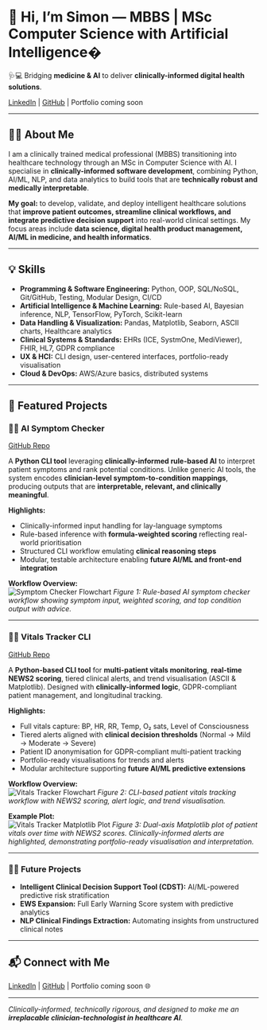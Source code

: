 # 👋 Hi, I’m Simon — MBBS | MSc Computer Science with Artificial Intelligence�

🩺💻 Bridging **medicine & AI** to deliver **clinically-informed digital health solutions**.

[LinkedIn](https://www.linkedin.com/in/simonyip22/) | [GitHub](https://github.com/SimonYip22) | Portfolio coming soon

---

## 🧑‍⚕️ About Me

I am a clinically trained medical professional (MBBS) transitioning into healthcare technology through an MSc in Computer Science with AI. I specialise in **clinically-informed software development**, combining Python, AI/ML, NLP, and data analytics to build tools that are **technically robust and medically interpretable**.

**My goal:** to develop, validate, and deploy intelligent healthcare solutions that **improve patient outcomes, streamline clinical workflows, and integrate predictive decision support** into real-world clinical settings. My focus areas include **data science, digital health product management, AI/ML in medicine, and health informatics**.

---

## 💡 Skills

- **Programming & Software Engineering:** Python, OOP, SQL/NoSQL, Git/GitHub, Testing, Modular Design, CI/CD  
- **Artificial Intelligence & Machine Learning:** Rule-based AI, Bayesian inference, NLP, TensorFlow, PyTorch, Scikit-learn  
- **Data Handling & Visualization:** Pandas, Matplotlib, Seaborn, ASCII charts, Healthcare analytics  
- **Clinical Systems & Standards:** EHRs (ICE, SystmOne, MediViewer), FHIR, HL7, GDPR compliance  
- **UX & HCI:** CLI design, user-centered interfaces, portfolio-ready visualisation  
- **Cloud & DevOps:** AWS/Azure basics, distributed systems  

---

## 🚀 Featured Projects

### 🧠🤖 AI Symptom Checker
[GitHub Repo](https://github.com/SimonYip22/AI-Symptom-Checker)  

A **Python CLI tool** leveraging **clinically-informed rule-based AI** to interpret patient symptoms and rank potential conditions. Unlike generic AI tools, the system encodes **clinician-level symptom-to-condition mappings**, producing outputs that are **interpretable, relevant, and clinically meaningful**.  

**Highlights:**
- Clinically-informed input handling for lay-language symptoms  
- Rule-based inference with **formula-weighted scoring** reflecting real-world prioritisation  
- Structured CLI workflow emulating **clinical reasoning steps**  
- Modular, testable architecture enabling **future AI/ML and front-end integration**  

**Workflow Overview:**  
![Symptom Checker Flowchart](symptom-checker-flowchart.png)
*Figure 1: Rule-based AI symptom checker workflow showing symptom input, weighted scoring, and top condition output with advice.*

---

### 💉🏥 Vitals Tracker CLI
[GitHub Repo](https://github.com/SimonYip22/Vitals-Tracker-CLI)  

A **Python-based CLI tool** for **multi-patient vitals monitoring**, **real-time NEWS2 scoring**, tiered clinical alerts, and trend visualisation (ASCII & Matplotlib). Designed with **clinically-informed logic**, GDPR-compliant patient management, and longitudinal tracking.

**Highlights:**
- Full vitals capture: BP, HR, RR, Temp, O₂ sats, Level of Consciousness  
- Tiered alerts aligned with **clinical decision thresholds** (Normal → Mild → Moderate → Severe)  
- Patient ID anonymisation for GDPR-compliant multi-patient tracking  
- Portfolio-ready visualisations for trends and alerts  
- Modular architecture supporting **future AI/ML predictive extensions**  

**Workflow Overview:**  
![Vitals Tracker Flowchart](vitals-tracker-flowchart.png)
*Figure 2: CLI-based patient vitals tracking workflow with NEWS2 scoring, alert logic, and trend visualisation.*

**Example Plot:**  
![Vitals Tracker Matplotlib Plot](vitals-tracker-matplotlib.png)
*Figure 3: Dual-axis Matplotlib plot of patient vitals over time with NEWS2 scores. Clinically-informed alerts are highlighted, demonstrating portfolio-ready visualisation and interpretation.*

---

### 🔮🚀 Future Projects
- **Intelligent Clinical Decision Support Tool (CDST):** AI/ML-powered predictive risk stratification  
- **EWS Expansion:** Full Early Warning Score system with predictive analytics  
- **NLP Clinical Findings Extraction:** Automating insights from unstructured clinical notes  

---

## 📬 Connect with Me

[LinkedIn](https://www.linkedin.com/in/simonyip22/) | [GitHub](https://github.com/SimonYip22) | Portfolio coming soon 🌐

---

*Clinically-informed, technically rigorous, and designed to make me an **irreplacable clinician-technologist in healthcare AI**.*
